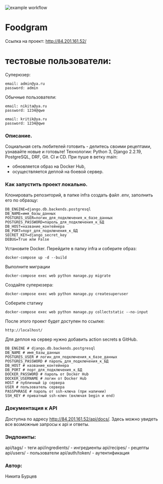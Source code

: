 ![example workflow](https://github.com/weirdfisshes/foodgram-project-react/actions/workflows/main.yml/badge.svg)
# Foodgram

Ссылка на проект: http://84.201.161.52/

# тестовые пользователи:

Суперюзер:
```
email: admin@ya.ru
password: admin
```
Обычные пользователи:
```
email: nikita@ya.ru
password: 1234@qwe

email: kritik@ya.ru
password: 1234@qwe
```
### Описание.

Социальная сеть любителей готовить - делитесь своими рецептами, узнавайте новые и готовьте!
Технологии: Python 3, Django 2.2.19, PostgreSQL, DRF, Git.
CI и CD. При пуше в ветку main:
- обновляется образ на Docker Hub,
- осуществляется деплой на боевой сервер.


### Как запустить проект локально.

Клонировать репозиторий, в папке infra создать файл .env, заполнить его по образцу:

```
DB_ENGINE=django.db.backends.postgresql
DB_NAME=имя_базы_данных
POSTGRES_USER=логин_для_подключения_к_базе_данных
POSTGRES_PASSWORD=пароль_для_подключения_к_БД
DB_HOST=название_контейнера
DB_PORT=порт_для_подключения_к_БД
SECRET_KEY=django_secret_key
DEBUG=True или False
```

Установите Docker. Перейдите в папку infra и соберите образ:

```
docker-compose up -d --build
```
Выполните миграции
```
docker-compose exec web python manage.py migrate 
```

Создайте суперюзера:

```
docker-compose exec web python manage.py createsuperuser
```

Соберите статику

```
docker-compose exec web python manage.py collectstatic --no-input
```

После этого проект будет доступен по ссылке:

```
http://localhost/
```

Для деплоя на сервер нужно добавить action secrets в GitHub.
```
DB_ENGINE # django.db.backends.postgresql
DB_NAME # имя_базы_данных
POSTGRES_USER # логин_для_подключения_к_базе_данных
POSTGRES_PASSWORD # пароль_для_подключения_к_БД
DB_HOST # название_контейнера
DB_PORT # порт_для_подключения_к_БД
DOCKER_PASSWORD # пароль от Docker Hub
DOCKER_USERNAME # логин от Docker Hub
HOST # публичный ip сервера
USER # пользователь сервера
PASSPHRASE # пароль от ssh-ключа (при наличии)
SSH_KEY # приватный ssh-ключ (включая begin и end)
```

### Документация к API

Доступна по адресу http://84.201.161.52/api/docs/. Здесь можно увидеть все возможные запросы к api и ответы.

### Эндпоинты:

api/tags/ - теги
api/ingredients/ - ингредиенты
api/recipes/ - рецепты
api/users/ - пользователи
api/auth/token/ - аутентификация

### Автор:
Никита Бурцев
